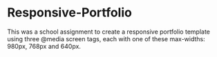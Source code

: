 # Responsive-Portfolio

This was a school assignment to create a responsive portfolio template using three @media screen tags, each with one of these max-widths: 980px, 768px and 640px.

